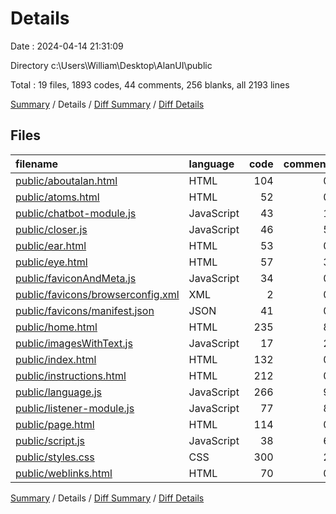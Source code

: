 # Details

Date : 2024-04-14 21:31:09

Directory c:\\Users\\William\\Desktop\\AlanUI\\public

Total : 19 files,  1893 codes, 44 comments, 256 blanks, all 2193 lines

[Summary](results.md) / Details / [Diff Summary](diff.md) / [Diff Details](diff-details.md)

## Files
| filename | language | code | comment | blank | total |
| :--- | :--- | ---: | ---: | ---: | ---: |
| [public/aboutalan.html](/public/aboutalan.html) | HTML | 104 | 0 | 15 | 119 |
| [public/atoms.html](/public/atoms.html) | HTML | 52 | 0 | 4 | 56 |
| [public/chatbot-module.js](/public/chatbot-module.js) | JavaScript | 43 | 1 | 3 | 47 |
| [public/closer.js](/public/closer.js) | JavaScript | 46 | 5 | 5 | 56 |
| [public/ear.html](/public/ear.html) | HTML | 53 | 0 | 4 | 57 |
| [public/eye.html](/public/eye.html) | HTML | 57 | 3 | 2 | 62 |
| [public/faviconAndMeta.js](/public/faviconAndMeta.js) | JavaScript | 34 | 0 | 5 | 39 |
| [public/favicons/browserconfig.xml](/public/favicons/browserconfig.xml) | XML | 2 | 0 | 0 | 2 |
| [public/favicons/manifest.json](/public/favicons/manifest.json) | JSON | 41 | 0 | 0 | 41 |
| [public/home.html](/public/home.html) | HTML | 235 | 8 | 53 | 296 |
| [public/imagesWithText.js](/public/imagesWithText.js) | JavaScript | 17 | 2 | 1 | 20 |
| [public/index.html](/public/index.html) | HTML | 132 | 0 | 15 | 147 |
| [public/instructions.html](/public/instructions.html) | HTML | 212 | 0 | 37 | 249 |
| [public/language.js](/public/language.js) | JavaScript | 266 | 9 | 6 | 281 |
| [public/listener-module.js](/public/listener-module.js) | JavaScript | 77 | 8 | 14 | 99 |
| [public/page.html](/public/page.html) | HTML | 114 | 0 | 8 | 122 |
| [public/script.js](/public/script.js) | JavaScript | 38 | 6 | 14 | 58 |
| [public/styles.css](/public/styles.css) | CSS | 300 | 2 | 65 | 367 |
| [public/weblinks.html](/public/weblinks.html) | HTML | 70 | 0 | 5 | 75 |

[Summary](results.md) / Details / [Diff Summary](diff.md) / [Diff Details](diff-details.md)